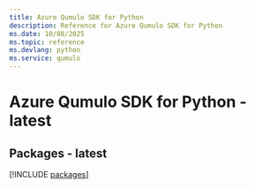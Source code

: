 ```yaml
---
title: Azure Qumulo SDK for Python
description: Reference for Azure Qumulo SDK for Python
ms.date: 10/08/2025
ms.topic: reference
ms.devlang: python
ms.service: qumulo
---
```

# Azure Qumulo SDK for Python - latest
## Packages - latest
[!INCLUDE [packages](qumulo-index.md)]